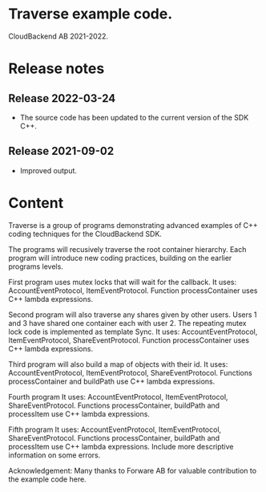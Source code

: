 # Traverse example code.

CloudBackend AB 2021-2022.

Release notes
=============

Release 2022-03-24
------------------
* The source code has been updated to the current version of the SDK C++.

Release 2021-09-02
------------------
* Improved output.

Content
=======

Traverse is a group of programs demonstrating 
advanced examples of C++ coding techniques
for the CloudBackend SDK.

The programs will recusively traverse the root container hierarchy.
Each program will introduce new coding practices, 
building on the earlier programs levels.


First program uses mutex locks that will wait for the callback.
It uses: AccountEventProtocol, ItemEventProtocol.
Function processContainer uses C++ lambda expressions.


Second program will also traverse any shares given by other users.
Users 1 and 3 have shared one container each with user 2.
The repeating mutex lock code is implemented as template Sync.
It uses: AccountEventProtocol, ItemEventProtocol, ShareEventProtocol.
Function processContainer uses C++ lambda expressions.


Third program will also build a map of objects with their id.
It uses: AccountEventProtocol, ItemEventProtocol, ShareEventProtocol.
Functions processContainer and buildPath use C++ lambda expressions.


Fourth program
It uses: AccountEventProtocol, ItemEventProtocol, ShareEventProtocol.
Functions processContainer, buildPath and processItem use C++ lambda expressions.


Fifth program
It uses: AccountEventProtocol, ItemEventProtocol, ShareEventProtocol.
Functions processContainer, buildPath and processItem use C++ lambda expressions.
Include more descriptive information on some errors.


Acknowledgement:
Many thanks to Forware AB for valuable contribution to the example code here.
